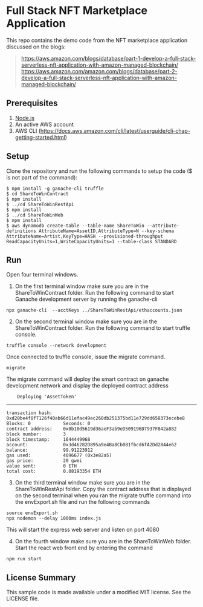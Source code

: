 # Full Stack NFT Marketplace Application


This repo contains the demo code from the NFT marketplace application discussed on the blogs:

> https://aws.amazon.com/blogs/database/part-1-develop-a-full-stack-serverless-nft-application-with-amazon-managed-blockchain/
> https://aws.amazon.com/amazon.com/blogs/database/part-2-develop-a-full-stack-serverless-nft-application-with-amazon-managed-blockchain/ 

## Prerequisites

1. [Node.js](https://nodejs.org)
2. An active AWS account
3. AWS CLI (https://docs.aws.amazon.com/cli/latest/userguide/cli-chap-getting-started.html)

## Setup

Clone the repository and run the following commands to setup the code ($ is not part of the command):

```console
$ npm install -g ganache-cli truffle
$ cd ShareToWinContract
$ npm install
$ ../cd ShareToWinRestApi
$ npm install
$ ../cd ShareToWinWeb
$ npm install
$ aws dynamodb create-table --table-name ShareToWin --attribute-definitions AttributeName=AssetID,AttributeType=N --key-schema AttributeName=Artist,KeyType=HASH --provisioned-throughput ReadCapacityUnits=1,WriteCapacityUnits=1 --table-class STANDARD
```

## Run

Open four terminal windows. 

1. On the first terminal window make sure you are in the ShareToWinContract folder. Run the following command to start Ganache development server by running the ganache-cli

```console
npx ganache-cli  --acctKeys ../ShareToWinRestApi/ethaccounts.json
```
2. On the second terminal window make sure you are in the ShareToWinContract folder. Run the following command to start truffle console.

```console
truffle console --network development
```
Once connected to truffle console, issue the migrate command. 

```console
migrate
```

The migrate command will deploy the smart contract on ganache development network and display the deployed contract address 

        Deploying 'AssetToken'
   ----------------------
    transaction hash:    0xd20be4f8f7126f40ab66d11efac49ec260db251375bd11e729dd658373ecebe8
    Blocks: 0            Seconds: 0
    contract address:    0x0b10d5619d36aeF3ab9eD509196D7937F842a882
    block number:        3
    block timestamp:     1644449968
    account:             0x3d46282D895a9e4Ba8Cb081fbcd6fA2Dd2844e62
    balance:             99.91223912
    gas used:            4096677 (0x3e82a5)
    gas price:           20 gwei
    value sent:          0 ETH
    total cost:          0.08193354 ETH

3. On the third terminal window make sure you are in the ShareToWinRestApi folder. Copy the contract address that is displayed on the second terminal when you ran the migrate truffle command into the envExport.sh file and run the following commands

```console
source envExport.sh
npx nodemon --delay 1000ms index.js
```

This will start the express web server and listen on port 4080

4. On the fourth window make sure you are in the ShareToWinWeb folder. Start the react web front end by entering the command

```console
npm run start
```

## License Summary

This sample code is made available under a modified MIT license. See the LICENSE file.
